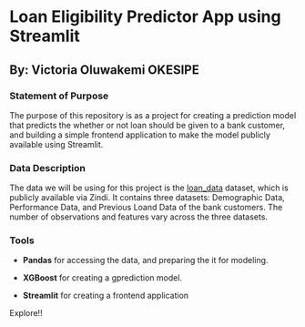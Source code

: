 # Loan Eligibility Predictor App using Streamlit #

## By: Victoria Oluwakemi OKESIPE ##

### Statement of Purpose ###

The purpose of this repository is as a project for creating a prediction model that predicts the whether or not loan should be given to a bank customer, and building a simple frontend application to make the model publicly available using Streamlit.

### Data Description ###

The data we will be using for this project is the [loan_data](https://zindi.africa/competitions/data-science-nigeria-challenge-1-loan-default-prediction) dataset, which is publicly available via Zindi. It contains three datasets: Demographic Data, Performance Data, and Previous Loand Data of the bank customers. The number of observations and features vary across the three datasets.

### Tools ###

- **Pandas** for accessing the data, and preparing the it for modeling.

- **XGBoost** for creating a gprediction model.

- **Streamlit** for creating a frontend application

Explore!!
